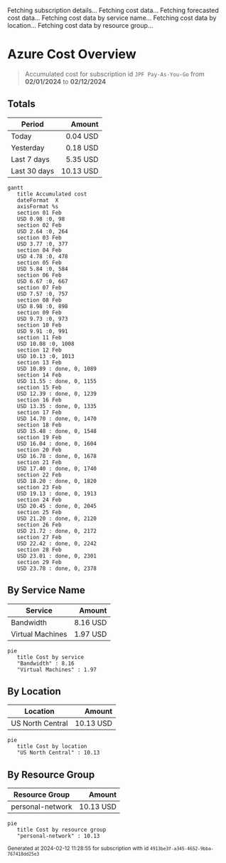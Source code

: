 Fetching subscription details...
Fetching cost data...
Fetching forecasted cost data...
Fetching cost data by service name...
Fetching cost data by location...
Fetching cost data by resource group...
# Azure Cost Overview

> Accumulated cost for subscription id `JPF Pay-As-You-Go` from **02/01/2024** to **02/12/2024**

## Totals

|Period|Amount|
|---|---:|
|Today|0.04 USD|
|Yesterday|0.18 USD|
|Last 7 days|5.35 USD|
|Last 30 days|10.13 USD|

```mermaid
gantt
   title Accumulated cost
   dateFormat  X
   axisFormat %s
   section 01 Feb
   USD 0.98 :0, 98
   section 02 Feb
   USD 2.64 :0, 264
   section 03 Feb
   USD 3.77 :0, 377
   section 04 Feb
   USD 4.78 :0, 478
   section 05 Feb
   USD 5.84 :0, 584
   section 06 Feb
   USD 6.67 :0, 667
   section 07 Feb
   USD 7.57 :0, 757
   section 08 Feb
   USD 8.98 :0, 898
   section 09 Feb
   USD 9.73 :0, 973
   section 10 Feb
   USD 9.91 :0, 991
   section 11 Feb
   USD 10.08 :0, 1008
   section 12 Feb
   USD 10.13 :0, 1013
   section 13 Feb
   USD 10.89 : done, 0, 1089
   section 14 Feb
   USD 11.55 : done, 0, 1155
   section 15 Feb
   USD 12.39 : done, 0, 1239
   section 16 Feb
   USD 13.35 : done, 0, 1335
   section 17 Feb
   USD 14.70 : done, 0, 1470
   section 18 Feb
   USD 15.48 : done, 0, 1548
   section 19 Feb
   USD 16.04 : done, 0, 1604
   section 20 Feb
   USD 16.78 : done, 0, 1678
   section 21 Feb
   USD 17.40 : done, 0, 1740
   section 22 Feb
   USD 18.20 : done, 0, 1820
   section 23 Feb
   USD 19.13 : done, 0, 1913
   section 24 Feb
   USD 20.45 : done, 0, 2045
   section 25 Feb
   USD 21.20 : done, 0, 2120
   section 26 Feb
   USD 21.72 : done, 0, 2172
   section 27 Feb
   USD 22.42 : done, 0, 2242
   section 28 Feb
   USD 23.01 : done, 0, 2301
   section 29 Feb
   USD 23.78 : done, 0, 2378
```

## By Service Name

|Service|Amount|
|---|---:|
|Bandwidth|8.16 USD|
|Virtual Machines|1.97 USD|

```mermaid
pie
   title Cost by service
   "Bandwidth" : 8.16
   "Virtual Machines" : 1.97
```

## By Location

|Location|Amount|
|---|---:|
|US North Central|10.13 USD|

```mermaid
pie
   title Cost by location
   "US North Central" : 10.13
```

## By Resource Group

|Resource Group|Amount|
|---|---:|
|personal-network|10.13 USD|

```mermaid
pie
   title Cost by resource group
   "personal-network" : 10.13
```

<sup>Generated at 2024-02-12 11:28:55 for subscription with id `4913be3f-a345-4652-9bba-767418dd25e3`</sup>
